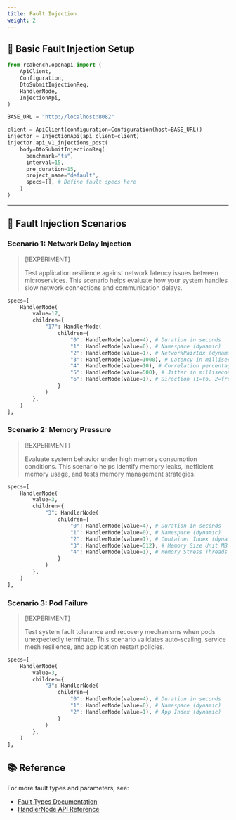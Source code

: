 ```yaml
---
title: Fault Injection
weight: 2
---
```


## 🚀 Basic Fault Injection Setup

```python
from rcabench.openapi import (
    ApiClient,
    Configuration,
    DtoSubmitInjectionReq,
    HandlerNode,
    InjectionApi,
)

BASE_URL = "http://localhost:8082"

client = ApiClient(configuration=Configuration(host=BASE_URL))
injector = InjectionApi(api_client=client)
injector.api_v1_injections_post(
    body=DtoSubmitInjectionReq(
      benchmark="ts",
      interval=15,
      pre_duration=15,
      project_name="default",
      specs=[], # Define fault specs here
    )
)
```

---

## 🔧 Fault Injection Scenarios

### Scenario 1: Network Delay Injection

> [!EXPERIMENT]
>
> Test application resilience against network latency issues between microservices. This scenario helps evaluate how your system handles slow network connections and communication delays.

```python
specs=[
    HandlerNode(
        value=17,
        children={
            "17": HandlerNode(
                children={
                    "0": HandlerNode(value=4), # Duration in seconds
                    "1": HandlerNode(value=0), # Namespace (dynamic)
                    "2": HandlerNode(value=1), # NetworkPairIdx (dynamic)
                    "3": HandlerNode(value=1000), # Latency in milliseconds
                    "4": HandlerNode(value=10), # Correlation percentage
                    "5": HandlerNode(value=500), # Jitter in milliseconds
                    "6": HandlerNode(value=1), # Direction (1=to, 2=from, 3=both)
                }
            )
        },
    )
],
```

### Scenario 2: Memory Pressure

> [!EXPERIMENT]
>
> Evaluate system behavior under high memory consumption conditions. This scenario helps identify memory leaks, inefficient memory usage, and tests memory management strategies.

```python
specs=[
    HandlerNode(
        value=3,
        children={
            "3": HandlerNode(
                children={
                    "0": HandlerNode(value=4), # Duration in seconds
                    "1": HandlerNode(value=0), # Namespace (dynamic)
                    "2": HandlerNode(value=1), # Container Index (dynamic)
                    "3": HandlerNode(value=512), # Memory Size Unit MB
                    "4": HandlerNode(value=1), # Memory Stress Threads
                }
            )
        },
    )
],
```

### Scenario 3: Pod Failure

> [!EXPERIMENT]
>
> Test system fault tolerance and recovery mechanisms when pods unexpectedly terminate. This scenario validates auto-scaling, service mesh resilience, and application restart policies.

```python
specs=[
    HandlerNode(
        value=3,
        children={
            "3": HandlerNode(
                children={
                    "0": HandlerNode(value=4), # Duration in seconds
                    "1": HandlerNode(value=0), # Namespace (dynamic)
                    "2": HandlerNode(value=1), # App Index (dynamic)
                }
            )
        },
    )
],
```

## 📚 Reference

For more fault types and parameters, see:

- [Fault Types Documentation](../reference/fault-types)
- [HandlerNode API Reference](../reference/api)
